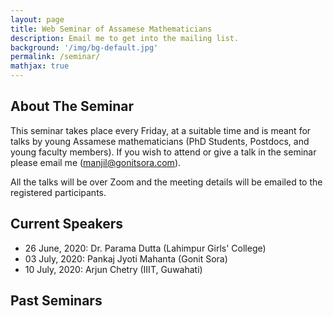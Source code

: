 ```yaml
---
layout: page
title: Web Seminar of Assamese Mathematicians
description: Email me to get into the mailing list.
background: '/img/bg-default.jpg'
permalink: /seminar/
mathjax: true
---
```


## About The Seminar

This seminar takes place every Friday, at a suitable time and is meant for talks by young Assamese mathematicians (PhD Students, Postdocs, and young faculty members). If you wish to attend or give a talk in the seminar please email me (manjil@gonitsora.com). 

All the talks will be over Zoom and the meeting details will be emailed to the registered participants.

## Current Speakers

* 26 June, 2020: Dr. Parama Dutta (Lahimpur Girls' College)
* 03 July, 2020: Pankaj Jyoti Mahanta (Gonit Sora)
* 10 July, 2020: Arjun Chetry (IIIT, Guwahati)

## Past Seminars
